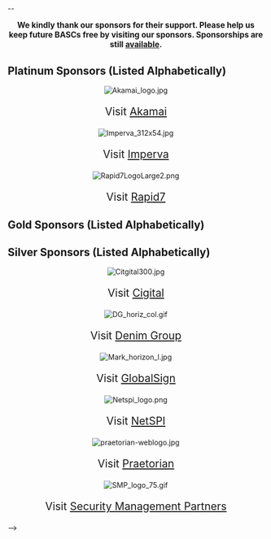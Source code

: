 \--

<center>

<div style="font-size:110%; font-weight:bold;">

We kindly thank our sponsors for their support. Please help us keep
future BASCs free by visiting our sponsors.
Sponsorships are still [available](2013_BASC_Sponsorship "wikilink").

</div>

</center>

## Platinum Sponsors (Listed Alphabetically)

<center>




![Akamai_logo.jpg](Akamai_logo.jpg "Akamai_logo.jpg")

<div style="font-size:150%">

Visit [Akamai](http://www.akamai.com)

</div>




![Imperva_312x54.jpg](Imperva_312x54.jpg "Imperva_312x54.jpg")

<div style="font-size:150%">

Visit [Imperva](http://www.imperva.com)

</div>




![Rapid7LogoLarge2.png](Rapid7LogoLarge2.png "Rapid7LogoLarge2.png")

<div style="font-size:150%">

Visit [Rapid7](http://www.rapid7.com)

</div>




</center>

## Gold Sponsors (Listed Alphabetically)

<center>





</center>

## Silver Sponsors (Listed Alphabetically)

<center>




![Citgital300.jpg](Citgital300.jpg "Citgital300.jpg")

<div style="font-size:150%">

Visit [Cigital](http://www.cigital.com)

</div>




![DG_horiz_col.gif](DG_horiz_col.gif "DG_horiz_col.gif")

<div style="font-size:150%">

Visit [Denim Group](http://www.denimgroup.com)

</div>




![Mark_horizon_l.jpg](Mark_horizon_l.jpg "Mark_horizon_l.jpg")

<div style="font-size:150%">

Visit [GlobalSign](http://www.globalsign.com)

</div>




![Netspi_logo.png](Netspi_logo.png "Netspi_logo.png")

<div style="font-size:150%">

Visit [NetSPI](http://www.netspi.com)

</div>




![praetorian-weblogo.jpg](praetorian-weblogo.jpg
"praetorian-weblogo.jpg")

<div style="font-size:150%">

Visit [Praetorian](http://www.praetorian.com)

</div>




![SMP_logo_75.gif](SMP_logo_75.gif "SMP_logo_75.gif")

<div style="font-size:150%">

Visit [Security Management Partners](http://www.smpone.com)

</div>





</center>

\--\>